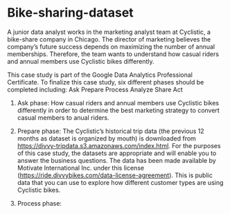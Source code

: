 # Bike-sharing-dataset
A junior data analyst works in the marketing analyst team at Cyclistic, a bike-share company in Chicago. The director of marketing believes the company’s future success depends on maximizing the number of annual memberships. Therefore, the team wants to understand how casual riders and annual members use Cyclistic bikes differently. 

This case study is part of the Google Data Analytics Professional Certificate. 
To finalize this case study, six different phases should be completed including: Ask  Prepare  Process  Analyze  Share  Act

1) Ask phase:
How casual riders and annual members use Cyclistic bikes differently in order to determine the best marketing strategy to convert casual members to anual riders.

2) Prepare phase:
The Cyclistic’s historical trip data (the previous 12 months as dataset is organized by mouth) is downloaded from https://divvy-tripdata.s3.amazonaws.com/index.html. 
For the purposes of this case study, the datasets are appropriate and will enable you to answer the business questions. 
The data has been made available by Motivate International Inc. under this license (https://ride.divvybikes.com/data-license-agreement). 
This is public data that you can use to explore how different customer types are using Cyclistic bikes. 

3) Process phase:
